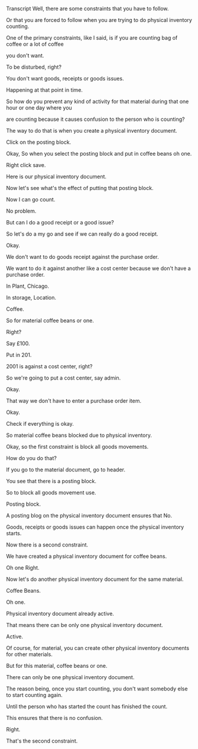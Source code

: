  
Transcript
Well, there are some constraints that you have to follow.

Or that you are forced to follow when you are trying to do physical inventory counting.

One of the primary constraints, like I said, is if you are counting bag of coffee or a lot of coffee

you don't want.

To be disturbed, right?

You don't want goods, receipts or goods issues.

Happening at that point in time.

So how do you prevent any kind of activity for that material during that one hour or one day where you

are counting because it causes confusion to the person who is counting?

The way to do that is when you create a physical inventory document.

Click on the posting block.

Okay, So when you select the posting block and put in coffee beans oh one.

Right click save.

Here is our physical inventory document.

Now let's see what's the effect of putting that posting block.

Now I can go count.

No problem.

But can I do a good receipt or a good issue?

So let's do a my go and see if we can really do a good receipt.

Okay.

We don't want to do goods receipt against the purchase order.

We want to do it against another like a cost center because we don't have a purchase order.

In Plant, Chicago.

In storage, Location.

Coffee.

So for material coffee beans or one.

Right?

Say £100.

Put in 201.

2001 is against a cost center, right?

So we're going to put a cost center, say admin.

Okay.

That way we don't have to enter a purchase order item.

Okay.

Check if everything is okay.

So material coffee beans blocked due to physical inventory.

Okay, so the first constraint is block all goods movements.

How do you do that?

If you go to the material document, go to header.

You see that there is a posting block.

So to block all goods movement use.

Posting block.

A posting blog on the physical inventory document ensures that No.

Goods, receipts or goods issues can happen once the physical inventory starts.

Now there is a second constraint.

We have created a physical inventory document for coffee beans.

Oh one Right.

Now let's do another physical inventory document for the same material.

Coffee Beans.

Oh one.

Physical inventory document already active.

That means there can be only one physical inventory document.

Active.

Of course, for material, you can create other physical inventory documents for other materials.

But for this material, coffee beans or one.

There can only be one physical inventory document.

The reason being, once you start counting, you don't want somebody else to start counting again.

Until the person who has started the count has finished the count.

This ensures that there is no confusion.

Right.

That's the second constraint.


